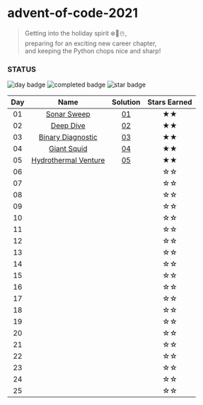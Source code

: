# advent-of-code-2021

> Getting into the holiday spirit ❄️🌲☃️,  
preparing for an exciting new career chapter,  
and keeping the Python chops nice and sharp!  

### STATUS

![day badge](https://img.shields.io/badge/day%20📅-6-blue?style=for-the-badge) ![completed badge](https://img.shields.io/badge/days%20completed-6-red?style=for-the-badge) ![star badge](https://img.shields.io/badge/stars%20⭐-12-yellow?style=for-the-badge)

| Day | Name | Solution | Stars Earned |
| :------: | :-------------------: | :--------------: | :--------------: |
| 01 | [Sonar Sweep](https://adventofcode.com/2021/day/1) | [01](solution_code/day01.py) | ★★ |
| 02 | [Deep Dive](https://adventofcode.com/2021/day/2) | [02](solution_code/day02.py) | ★★ |
| 03 | [Binary Diagnostic](https://adventofcode.com/2021/day/3) | [03](solution_code/day03.py) | ★★ |
| 04 | [Giant Squid](https://adventofcode.com/2021/day/4) | [04](solution_code/day04.py) | ★★ |
| 05 | [Hydrothermal Venture](https://adventofcode.com/2021/day/5) | [05](solution_code/day05.py) | ★★ |
| 06 |  |  | ☆☆ |
| 07 |  |  | ☆☆ |
| 08 |  |  | ☆☆ |
| 09 |  |  | ☆☆ |
| 10 |  |  | ☆☆ |
| 11 |  |  | ☆☆ |
| 12 |  |  | ☆☆ |
| 13 |  |  | ☆☆ |
| 14 |  |  | ☆☆ |
| 15 |  |  | ☆☆ |
| 16 |  |  | ☆☆ |
| 17 |  |  | ☆☆ |
| 18 |  |  | ☆☆ |
| 19 |  |  | ☆☆ |
| 20 |  |  | ☆☆ |
| 21 |  |  | ☆☆ |
| 22 |  |  | ☆☆ |
| 23 |  |  | ☆☆ |
| 24 |  |  | ☆☆ |
| 25 |  |  | ☆☆ |
